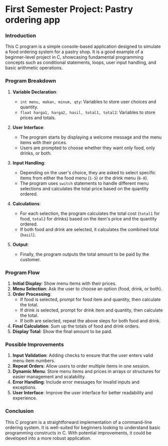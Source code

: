 # First Semester Project: Pastry ordering app

### Introduction

This C program is a simple console-based application designed to simulate a food ordering system for a pastry shop. It is a good example of a beginner-level project in C, showcasing fundamental programming concepts such as conditional statements, loops, user input handling, and basic arithmetic operations.

### Program Breakdown

1. **Variable Declaration**: 
   - `int menu, makan, minum, qty`: Variables to store user choices and quantity.
   - `float harga1, harga2, hasil, total1, total2`: Variables to store prices and totals.

2. **User Interface**: 
   - The program starts by displaying a welcome message and the menu items with their prices.
   - Users are prompted to choose whether they want only food, only drinks, or both.

3. **Input Handling**:
   - Depending on the user's choice, they are asked to select specific items from either the food menu (`1-5`) or the drink menu (`6-8`).
   - The program uses `switch` statements to handle different menu selections and calculates the total price based on the quantity ordered.

4. **Calculations**: 
   - For each selection, the program calculates the total cost (`total1` for food, `total2` for drinks) based on the item's price and the quantity ordered.
   - If both food and drink are selected, it calculates the combined total (`hasil`).

5. **Output**: 
   - Finally, the program outputs the total amount to be paid by the customer.

### Program Flow

1. **Initial Display**: Show menu items with their prices.
2. **Menu Selection**: Ask the user to choose an option (food, drink, or both).
3. **Order Processing**: 
   - If food is selected, prompt for food item and quantity, then calculate the total.
   - If drink is selected, prompt for drink item and quantity, then calculate the total.
   - If both are selected, repeat the above steps for both food and drink.
4. **Final Calculation**: Sum up the totals of food and drink orders.
5. **Display Total**: Show the final amount to be paid.

### Possible Improvements

1. **Input Validation**: Adding checks to ensure that the user enters valid menu item numbers.
2. **Repeat Orders**: Allow users to order multiple items in one session.
3. **Dynamic Menu**: Store menu items and prices in arrays or structures for easier management and scalability.
4. **Error Handling**: Include error messages for invalid inputs and exceptions.
5. **User Interface**: Improve the user interface for better readability and experience.

### Conclusion

This C program is a straightforward implementation of a command-line ordering system. It is well-suited for beginners looking to understand basic programming constructs in C. With potential improvements, it could be developed into a more robust application.
